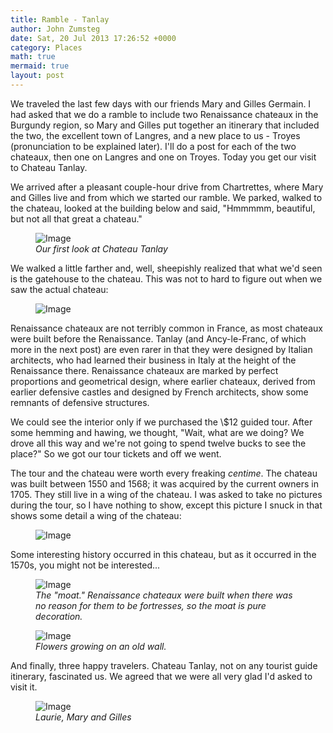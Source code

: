 ```yaml
---
title: Ramble - Tanlay
author: John Zumsteg
date: Sat, 20 Jul 2013 17:26:52 +0000
category: Places
math: true
mermaid: true
layout: post
---
```

We traveled the last few days with our friends Mary and Gilles Germain. I had asked that we do a ramble to include two Renaissance chateaux in the Burgundy region, so Mary and Gilles put together an itinerary that included the two, the excellent town of Langres, and a new place to us - Troyes (pronunciation to be explained later). I'll do a post for each of the two chateaux, then one on Langres and one on Troyes. Today you get our visit to Chateau Tanlay.

We arrived after a pleasant couple-hour drive from Chartrettes, where Mary and Gilles live and from which we started our ramble. We parked, walked to the chateau, looked at the building below and said, "Hmmmmm, beautiful, but not all that great a chateau."

<figure>
	<img class = "landscape" src="{{"/assets/images/2013/07/DSC03239.jpg" | prepend: site.baseurl  }}" alt="Image" />
	<figcaption><em>Our first look at Chateau Tanlay</em></figcaption>
</figure>

We walked a little farther and, well, sheepishly realized that what we'd seen is the gatehouse to the chateau. This was not to hard to figure out when we saw the actual chateau:
<figure class = "landscape">
	<img class = "landscape" src="{{"/assets/images/2013/07/DSC03271.jpg" | prepend: site.baseurl  }}" alt="Image" />
	<figcaption></figcaption>
</figure>

Renaissance chateaux are not terribly common in France, as most chateaux were built before the Renaissance. Tanlay (and Ancy-le-Franc, of which more in the next post) are even rarer in that they were designed by Italian architects, who had learned their business in Italy at the height of the Renaissance there. Renaissance chateaux are marked by perfect proportions and geometrical design, where earlier chateaux, derived from earlier defensive castles and designed by French architects, show some remnants of defensive structures.

We could see the interior only if we purchased the \\$12 guided tour. After some hemming and hawing, we thought, "Wait, what are we doing? We drove all this way and we're not going to spend twelve bucks to see the place?" So we got our tour tickets and off we went.

The tour and the chateau were worth every freaking *centime*. The chateau was built between 1550 and 1568; it was acquired by the current owners in 1705. They still live in a wing of the chateau. I was asked to take no pictures during the tour, so I have nothing to show, except this picture I snuck in that shows some detail a wing of the chateau:
<figure>
	<img class = "portrait" src="{{"/assets/images/2013/07/DSC03253.jpg" | prepend: site.baseurl  }}" alt="Image" />
	<figcaption></figcaption>
</figure>

Some interesting history occurred in this chateau, but as it occurred in the 1570s, you might not be interested...
<figure class = "landscape">
	<img class = "landscape" src="{{ "/assets/images/2013/07/DSC03267.jpg" | prepend: site.baseurl  }}" alt="Image" />
		<figcaption><em>The "moat." Renaissance chateaux were built when there was no reason for them to be fortresses, so the moat is pure decoration.</em></figcaption>
</figure>

<figure class = "landscape">
	<img class = "landscape" src="{{ "/assets/images/2013/07/DSC03241.jpg" | prepend: site.baseurl  }}" alt="Image" />
		<figcaption><em>Flowers growing on an old wall.</em></figcaption>
</figure>

And finally, three happy travelers. Chateau Tanlay, not on any tourist guide itinerary, fascinated us. We agreed that we were all very glad I'd asked to visit it.
<figure class = "portrait">
	<img class = "portrait" src="{{"/assets/images/2013/07/DSC03274.jpg" | prepend: site.baseurl  }}" alt="Image" />
	<figcaption><em>Laurie, Mary and Gilles</em></figcaption>
</figure>


